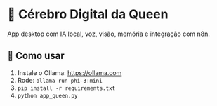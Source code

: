 # 🧠 Cérebro Digital da Queen

App desktop com IA local, voz, visão, memória e integração com n8n.

## 🚀 Como usar
1. Instale o Ollama: https://ollama.com
2. Rode: `ollama run phi-3:mini`
3. `pip install -r requirements.txt`
4. `python app_queen.py`